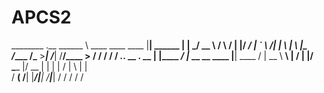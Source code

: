 # APCS2
________                       .__
\______ \   ____   ____   ____ |__| ______
 |    |  \_/ __ \ /    \ /    \|  |/  ___/
 |    `   \  ___/|   |  \   |  \  |\___ \
/_______  /\___  >___|  /___|  /__/____  >
        \/     \/     \/     \/        \/
_____.___.       __               .__
\__  |   |____ _/  |_ __ __  ____ |__| ____
 /   |   \__  \\   __\  |  \/    \|  |/    \
 \____   |/ __ \|  | |  |  /   |  \  |   |  \
 / ______(____  /__| |____/|___|  /__|___|  /
 \/           \/                \/        \/